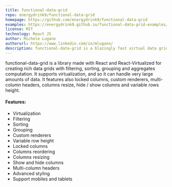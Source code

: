 ```yaml
---
title: functional-data-grid
repo: energydrink9/functional-data-grid
homepage: https://github.com/energydrink9/functional-data-grid
examples: https://energydrink9.github.io/functional-data-grid-examples/
license: MIT
technology: React JS
author: Michele Lugano
authorurl: https://www.linkedin.com/in/mlugano/
description: functional-data-grid is a blazingly fast virtual data grid made with React JS
---
```


functional-data-grid is a library made with React and React-Virtualized for creating rich data grids with filtering, sorting, grouping and aggregates computation.
It supports virtualization, and so it can handle very large amounts of data. It features also locked columns, custom renderers, multi-column headers, columns resize, hide / show columns and variable rows height.

#### Features:

* Virtualization
* Filtering
* Sorting
* Grouping
* Custom renderers
* Variable row height
* Locked columns
* Columns reordering
* Columns resizing
* Show and hide columns
* Multi-column headers
* Advanced styling
* Support mobiles and tablets
